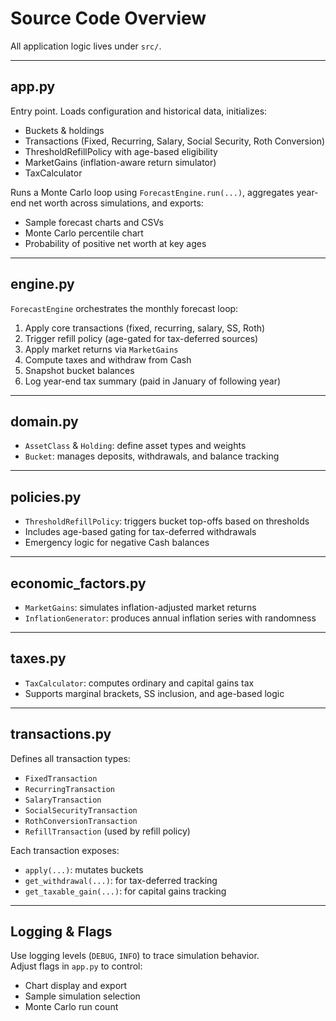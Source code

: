 # Source Code Overview

All application logic lives under `src/`.

---

## app.py

Entry point. Loads configuration and historical data, initializes:

- Buckets & holdings
- Transactions (Fixed, Recurring, Salary, Social Security, Roth Conversion)
- ThresholdRefillPolicy with age-based eligibility
- MarketGains (inflation-aware return simulator)
- TaxCalculator

Runs a Monte Carlo loop using `ForecastEngine.run(...)`, aggregates year-end net worth across simulations, and exports:

- Sample forecast charts and CSVs
- Monte Carlo percentile chart
- Probability of positive net worth at key ages

---

## engine.py

`ForecastEngine` orchestrates the monthly forecast loop:

1. Apply core transactions (fixed, recurring, salary, SS, Roth)
2. Trigger refill policy (age-gated for tax-deferred sources)
3. Apply market returns via `MarketGains`
4. Compute taxes and withdraw from Cash
5. Snapshot bucket balances
6. Log year-end tax summary (paid in January of following year)

---

## domain.py

- `AssetClass` & `Holding`: define asset types and weights
- `Bucket`: manages deposits, withdrawals, and balance tracking

---

## policies.py

- `ThresholdRefillPolicy`: triggers bucket top-offs based on thresholds
- Includes age-based gating for tax-deferred withdrawals
- Emergency logic for negative Cash balances

---

## economic_factors.py

- `MarketGains`: simulates inflation-adjusted market returns
- `InflationGenerator`: produces annual inflation series with randomness

---

## taxes.py

- `TaxCalculator`: computes ordinary and capital gains tax
- Supports marginal brackets, SS inclusion, and age-based logic

---

## transactions.py

Defines all transaction types:

- `FixedTransaction`
- `RecurringTransaction`
- `SalaryTransaction`
- `SocialSecurityTransaction`
- `RothConversionTransaction`
- `RefillTransaction` (used by refill policy)

Each transaction exposes:

- `apply(...)`: mutates buckets
- `get_withdrawal(...)`: for tax-deferred tracking
- `get_taxable_gain(...)`: for capital gains tracking

---

## Logging & Flags

Use logging levels (`DEBUG`, `INFO`) to trace simulation behavior.  
Adjust flags in `app.py` to control:

- Chart display and export
- Sample simulation selection
- Monte Carlo run count
